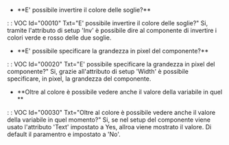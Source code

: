 - \*\*E' possibile invertire il colore delle soglie?\*\*

 :  : VOC Id="00010" Txt="E' possibile invertire il colore delle soglie?"
Si, tramite l'attributo di setup 'Inv' è possibile dire al componente di invertire i colori verde e rosso delle due soglie.

- \*\*E' possibile specificare la grandezza in pixel del componente?\*\*

 :  : VOC Id="00020" Txt="E' possibile specificare la grandezza in pixel del componente?"
Si, grazie all'attributo di setup 'Width' è possibile specificare, in pixel, la grandezza del componente.

- \*\*Oltre al colore è possibile vedere anche il valore della variabile in quel \*\*

 :  : VOC Id="00030" Txt="Oltre al colore è possibile vedere anche il valore della variabile in quel momento?"
Si, se nel setup del componente viene usato l'attributo 'Text' impostato a Yes, allroa viene mostrato il valore. Di default il paramentro e impostato a 'No'.

